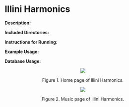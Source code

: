 # Illini Harmonics

**Description:**


**Included Directories:**


**Instructions for Running:**


**Example Usage:**


**Database Usage:**

<p align="center">
  <img src="https://github.com/PaulJablonski/Resume-Projects/assets/148725115/acb139b5-3f96-49e7-83ec-9d7da181c736">
</p>

<p align="center">  
  Figure 1. Home page of Illini Harmonics.
</p>

<p align="center">
  <img src="https://github.com/PaulJablonski/Resume-Projects/assets/148725115/bcaa4e0e-33cc-4ed1-8a1d-c461d7ba77b1">
</p>

<p align="center">  
  Figure 2. Music page of Illini Harmonics.
</p>
